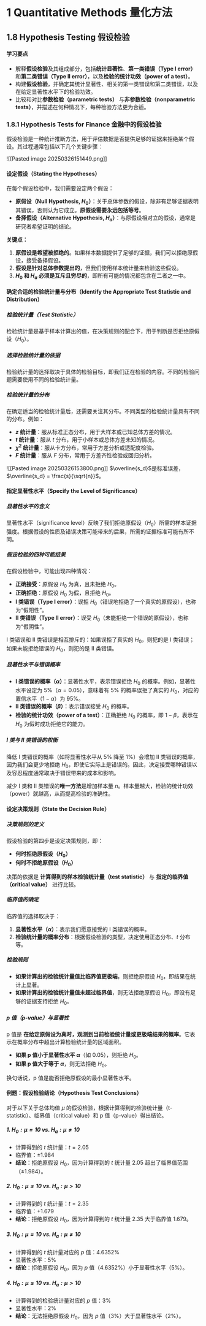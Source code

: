 # 1 Quantitative Methods 量化方法
## 1.8 Hypothesis Testing 假设检验

#### 学习要点

- 解释**假设检验**及其组成部分，包括**统计显著性**、**第一类错误（Type I error）** 和**第二类错误（Type II error）**，以及**检验的统计功效（power of a test）**。
- 构建**假设检验**，并确定其统计显著性、相关的第一类错误和第二类错误，以及在给定显著性水平下的检验功效。
- 比较和对比**参数检验（parametric tests）** 与**非参数检验（nonparametric tests）**，并描述在何种情况下，每种检验方法更为合适。

### 1.8.1 Hypothesis Tests for Finance 金融中的假设检验

假设检验是一种统计推断方法，用于评估数据是否提供足够的证据来拒绝某个假设。其过程通常包括以下几个关键步骤：

![[Pasted image 20250326151449.png]]
#### 设定假设（Stating the Hypotheses）

在每个假设检验中，我们需要设定两个假设：
- **原假设（Null Hypothesis, $H_0$）**：关于总体参数的假设，除非有足够证据表明其错误，否则认为它成立。**原假设需要永远包括等号**。
- **备择假设（Alternative Hypothesis, $H_a$）**：与原假设相对立的假设，通常是研究者希望证明的结论。

**关键点：**
1. **原假设是希望被拒绝的**。如果样本数据提供了足够的证据，我们可以拒绝原假设，接受备择假设。
2. **假设是针对总体参数提出的**，但我们使用样本统计量来检验这些假设。
3. **$H_0$ 和 $H_a$ 必须是互斥且穷尽的**，即所有可能的情况都包含在二者之一中。

#### 确定合适的检验统计量与分布（Identify the Appropriate Test Statistic and Distribution）

##### 检验统计量（Test Statistic）
检验统计量是基于样本计算出的值，在决策规则的配合下，用于判断是否拒绝原假设（$H_0$）。

##### 选择检验统计量的依据
检验统计量的选择取决于具体的检验目标，即我们正在检验的内容。不同的检验问题需要使用不同的检验统计量。

##### 检验统计量的分布
在确定适当的检验统计量后，还需要关注其分布。不同类型的检验统计量具有不同的分布。例如：
- **$z$ 统计量**：服从标准正态分布，用于大样本或已知总体方差的情况。
- **$t$ 统计量**：服从 $t$ 分布，用于小样本或总体方差未知的情况。
- **$\chi^2$ 统计量**：服从卡方分布，常用于方差分析或适配度检验。
- **$F$ 统计量**：服从 $F$ 分布，常用于方差齐性检验或回归分析。

![[Pasted image 20250326153800.png]]
$\overline{s_d}$是标准误差，$\overline{s_d} = \frac{s}{\sqrt{n}}$。

#### 指定显著性水平（Specify the Level of Significance）

##### 显著性水平的含义
显著性水平（significance level）反映了我们拒绝原假设（$H_0$）所需的样本证据强度。根据假设的性质及错误决策可能带来的后果，所需的证据标准可能有所不同。

##### 假设检验的四种可能结果
在假设检验中，可能出现四种情况：
- **正确接受**：原假设 $H_0$ 为真，且未拒绝 $H_0$。
- **正确拒绝**：原假设 $H_0$ 为假，且拒绝 $H_0$。
- **I 类错误（Type I error）**：误拒 $H_0$（错误地拒绝了一个真实的原假设），也称为“假阳性”。
- **II 类错误（Type II error）**：误受 $H_0$（未能拒绝一个错误的原假设），也称为“假阴性”。

I 类错误和 II 类错误是相互排斥的：如果误拒了真实的 $H_0$，则犯的是 I 类错误；如果未能拒绝错误的 $H_0$，则犯的是 II 类错误。

##### 显著性水平与错误概率
- **I 类错误的概率（$\alpha$）**：显著性水平，表示错误拒绝 $H_0$ 的概率。例如，显著性水平设定为 5%（$\alpha = 0.05$），意味着有 5% 的概率误拒了真实的 $H_0$，对应的置信水平（$1 - \alpha$）为 95%。
- **II 类错误的概率（$\beta$）**：表示错误接受 $H_0$ 的概率。
- **检验的统计功效（power of a test）**：正确拒绝 $H_0$ 的概率，即 $1 - \beta$，表示在 $H_0$ 为假时成功拒绝它的能力。

##### I 类与 II 类错误的权衡
降低 I 类错误的概率（如将显著性水平从 5% 降至 1%）会增加 II 类错误的概率，因为我们会更少地拒绝 $H_0$，即使它实际上是错误的。因此，决定接受哪种错误以及容忍程度通常取决于错误带来的成本和影响。

减少 I 类和 II 类错误的**唯一方法**是增加样本量 $n$。样本量越大，检验的统计功效（power）就越高，从而提高检验的准确性。

#### 设定决策规则（State the Decision Rule）

##### 决策规则的定义
假设检验的第四步是设定决策规则，即：
- **何时拒绝原假设（$H_0$）**
- **何时不拒绝原假设（$H_0$）**

决策的依据是 **计算得到的样本检验统计量（test statistic）** 与 **指定的临界值（critical value）** 进行比较。

##### 临界值的确定
临界值的选择取决于：
1. **显著性水平（$\alpha$）**：表示我们愿意接受的 I 类错误的概率。
2. **检验统计量的概率分布**：根据假设检验的类型，决定使用正态分布、$t$ 分布等。

##### 检验规则
- **如果计算出的检验统计量值比临界值更极端**，则拒绝原假设 $H_0$，即结果在统计上显著。
- **如果计算出的检验统计量值未超过临界值**，则无法拒绝原假设 $H_0$，即没有足够的证据支持拒绝 $H_0$。

##### p 值（p-value）与显著性
p 值是 **在给定原假设为真时，观测到当前检验统计量或更极端结果的概率**。它表示在概率分布中超出计算检验统计量的区域面积。

- **如果 p 值小于显著性水平 $\alpha$**（如 0.05），则拒绝 $H_0$。
- **如果 p 值大于等于 $\alpha$**，则无法拒绝 $H_0$。

换句话说，p 值是能否拒绝原假设的最小显著性水平。

#### 例题：假设检验结论（Hypothesis Test Conclusions）

对于以下关于总体均值 $\mu$ 的假设检验，根据计算得到的检验统计量（t-statistic）、临界值（critical value）和 p 值（p-value）得出结论。

##### 1. $H_0: \mu = 10$ vs. $H_a: \mu \neq 10$
- 计算得到的 $t$ 统计量：$t = 2.05$
- 临界值：$\pm1.984$
- **结论**：拒绝原假设 $H_0$，因为计算得到的 $t$ 统计量 $2.05$ 超出了临界值范围（$\pm1.984$）。

##### 2. $H_0: \mu \leq 10$ vs. $H_a: \mu > 10$
- 计算得到的 $t$ 统计量：$t = 2.35$
- 临界值：$+1.679$
- **结论**：拒绝原假设 $H_0$，因为计算得到的 $t$ 统计量 $2.35$ 大于临界值 1.679。

##### 3. $H_0: \mu = 10$ vs. $H_a: \mu \neq 10$
- 计算得到的 $t$ 统计量对应的 $p$ 值：$4.6352\%$
- 显著性水平：$5\%$
- **结论**：拒绝原假设 $H_0$，因为 $p$ 值（$4.6352\%$）小于显著性水平（$5\%$）。

##### 4. $H_0: \mu \leq 10$ vs. $H_a: \mu > 10$
- 计算得到的检验统计量对应的 $p$ 值：$3\%$
- 显著性水平：$2\%$
- **结论**：无法拒绝原假设 $H_0$，因为 $p$ 值（$3\%$）大于显著性水平（$2\%$）。


